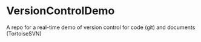 # VersionControlDemo
A repo for a real-time demo of version control for code (git) and documents (TortoiseSVN)
